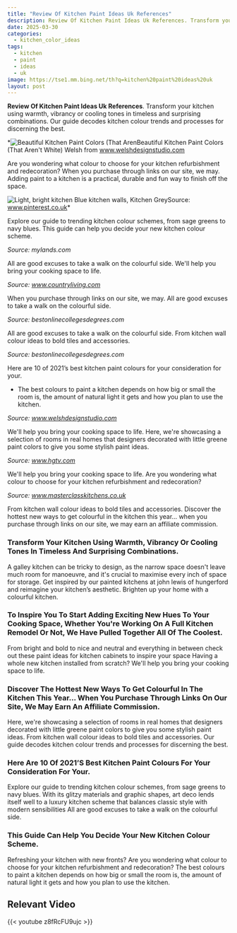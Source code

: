 ```yaml
---
title: "Review Of Kitchen Paint Ideas Uk References"
description: Review Of Kitchen Paint Ideas Uk References. Transform your kitchen using warmth, vibrancy or cooling tones in timeless and surprising combinations. Our guide d...
date: 2025-03-30
categories:
  - kitchen_color_ideas
tags:
  - kitchen
  - paint
  - ideas
  - uk
image: https://tse1.mm.bing.net/th?q=kitchen%20paint%20ideas%20uk
layout: post
---
```


**Review Of Kitchen Paint Ideas Uk References**. Transform your kitchen using warmth, vibrancy or cooling tones in timeless and surprising combinations. Our guide decodes kitchen colour trends and processes for discerning the best.

*![Beautiful Kitchen Paint Colors (That Aren](https://i2.wp.com/www.welshdesignstudio.com/wp-content/uploads/Emily-Henderson-Portland-Traditional-Kitchen-Second-Round1.jpg?ssl=1)Beautiful Kitchen Paint Colors (That Aren't White) Welsh from www.welshdesignstudio.com

Are you wondering what colour to choose for your kitchen refurbishment and redecoration? When you purchase through links on our site, we may. Adding paint to a kitchen is a practical, durable and fun way to finish off the space.

![Light, bright kitchen Blue kitchen walls, Kitchen Grey](https://i.pinimg.com/originals/9d/8f/b4/9d8fb4c31cf859acec67acb4f1820dfb.jpg)Source: www.pinterest.co.uk*

Explore our guide to trending kitchen colour schemes, from sage greens to navy blues. This guide can help you decide your new kitchen colour scheme.

*Source: mylands.com*

All are good excuses to take a walk on the colourful side. We'll help you bring your cooking space to life.

*Source: www.countryliving.com*

When you purchase through links on our site, we may. All are good excuses to take a walk on the colourful side.

*Source: bestonlinecollegesdegrees.com*

All are good excuses to take a walk on the colourful side. From kitchen wall colour ideas to bold tiles and accessories.

*Source: bestonlinecollegesdegrees.com*

Here are 10 of 2021’s best kitchen paint colours for your consideration for your.

- The best colours to paint a kitchen depends on how big or small the room is, the amount of natural light it gets and how you plan to use the kitchen.

*Source: www.welshdesignstudio.com*

We'll help you bring your cooking space to life. Here, we're showcasing a selection of rooms in real homes that designers decorated with little greene paint colors to give you some stylish paint ideas.

*Source: www.hgtv.com*

We'll help you bring your cooking space to life. Are you wondering what colour to choose for your kitchen refurbishment and redecoration?

*Source: www.masterclasskitchens.co.uk*

From kitchen wall colour ideas to bold tiles and accessories. Discover the hottest new ways to get colourful in the kitchen this year… when you purchase through links on our site, we may earn an affiliate commission.

### Transform Your Kitchen Using Warmth, Vibrancy Or Cooling Tones In Timeless And Surprising Combinations.

A galley kitchen can be tricky to design, as the narrow space doesn't leave much room for manoeuvre, and it's crucial to maximise every inch of space for storage. Get inspired by our painted kitchens at john lewis of hungerford and reimagine your kitchen’s aesthetic. Brighten up your home with a colourful kitchen.

### To Inspire You To Start Adding Exciting New Hues To Your Cooking Space, Whether You're Working On A Full Kitchen Remodel Or Not, We Have Pulled Together All Of The Coolest.

From bright and bold to nice and neutral and everything in between check out these paint ideas for kitchen cabinets to inspire your space Having a whole new kitchen installed from scratch? We'll help you bring your cooking space to life.

### Discover The Hottest New Ways To Get Colourful In The Kitchen This Year… When You Purchase Through Links On Our Site, We May Earn An Affiliate Commission.

Here, we're showcasing a selection of rooms in real homes that designers decorated with little greene paint colors to give you some stylish paint ideas. From kitchen wall colour ideas to bold tiles and accessories. Our guide decodes kitchen colour trends and processes for discerning the best.

### Here Are 10 Of 2021’S Best Kitchen Paint Colours For Your Consideration For Your.

Explore our guide to trending kitchen colour schemes, from sage greens to navy blues. With its glitzy materials and graphic shapes, art deco lends itself well to a luxury kitchen scheme that balances classic style with modern sensibilities All are good excuses to take a walk on the colourful side.

### This Guide Can Help You Decide Your New Kitchen Colour Scheme.

Refreshing your kitchen with new fronts? Are you wondering what colour to choose for your kitchen refurbishment and redecoration? The best colours to paint a kitchen depends on how big or small the room is, the amount of natural light it gets and how you plan to use the kitchen.

## Relevant Video

{{< youtube z8fRcFU9ujc >}}

